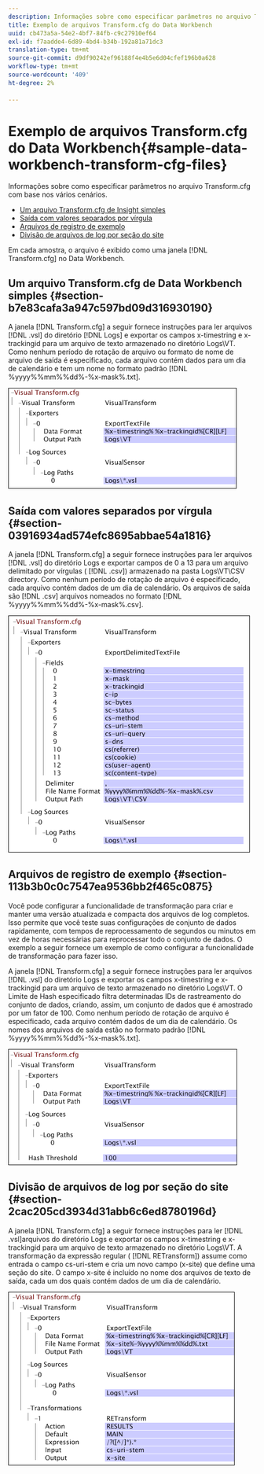 ```yaml
---
description: Informações sobre como especificar parâmetros no arquivo Transform.cfg com base nos vários cenários.
title: Exemplo de arquivos Transform.cfg do Data Workbench
uuid: cb473a5a-54e2-4bf7-84fb-c9c27910ef64
exl-id: f7aadde4-6d89-4bd4-b34b-192a81a71dc3
translation-type: tm+mt
source-git-commit: d9df90242ef96188f4e4b5e6d04cfef196b0a628
workflow-type: tm+mt
source-wordcount: '409'
ht-degree: 2%

---
```


# Exemplo de arquivos Transform.cfg do Data Workbench{#sample-data-workbench-transform-cfg-files}

Informações sobre como especificar parâmetros no arquivo Transform.cfg com base nos vários cenários.

* [Um arquivo Transform.cfg de Insight simples](../../../../../home/c-dataset-const-proc/c-transf-func/c-config-files-transf/t-ins-transf-file/c-sample-transf-files.md#section-b7e83cafa3a947c597bd09d316930190)
* [Saída com valores separados por vírgula](../../../../../home/c-dataset-const-proc/c-transf-func/c-config-files-transf/t-ins-transf-file/c-sample-transf-files.md#section-03916934ad574efc8695abbae54a1816)
* [Arquivos de registro de exemplo](../../../../../home/c-dataset-const-proc/c-transf-func/c-config-files-transf/t-ins-transf-file/c-sample-transf-files.md#section-113b3b0c0c7547ea9536bb2f465c0875)
* [Divisão de arquivos de log por seção do site](../../../../../home/c-dataset-const-proc/c-transf-func/c-config-files-transf/t-ins-transf-file/c-sample-transf-files.md#section-2cac205cd3934d31abb6c6ed8780196d)

Em cada amostra, o arquivo é exibido como uma janela [!DNL Transform.cfg] no Data Workbench.

## Um arquivo Transform.cfg de Data Workbench simples {#section-b7e83cafa3a947c597bd09d316930190}

A janela [!DNL Transform.cfg] a seguir fornece instruções para ler arquivos [!DNL .vsl] do diretório [!DNL Logs] e exportar os campos x-timestring e x-trackingid para um arquivo de texto armazenado no diretório Logs\VT. Como nenhum período de rotação de arquivo ou formato de nome de arquivo de saída é especificado, cada arquivo contém dados para um dia de calendário e tem um nome no formato padrão [!DNL %yyyy%%mm%%dd%-%x-mask%.txt].

![](assets/cfg_VisualTransform_SimpleExample.png)

## Saída com valores separados por vírgula {#section-03916934ad574efc8695abbae54a1816}

A janela [!DNL Transform.cfg] a seguir fornece instruções para ler arquivos [!DNL .vsl] do diretório Logs e exportar campos de 0 a 13 para um arquivo delimitado por vírgulas ( [!DNL .csv]) armazenado na pasta Logs\VT\CSV directory. Como nenhum período de rotação de arquivo é especificado, cada arquivo contém dados de um dia de calendário. Os arquivos de saída são [!DNL .csv] arquivos nomeados no formato [!DNL %yyyy%%mm%%dd%-%x-mask%.csv].

![](assets/cfg_VisualTransform_CSVExample.png)

## Arquivos de registro de exemplo {#section-113b3b0c0c7547ea9536bb2f465c0875}

Você pode configurar a funcionalidade de transformação para criar e manter uma versão atualizada e compacta dos arquivos de log completos. Isso permite que você teste suas configurações de conjunto de dados rapidamente, com tempos de reprocessamento de segundos ou minutos em vez de horas necessárias para reprocessar todo o conjunto de dados. O exemplo a seguir fornece um exemplo de como configurar a funcionalidade de transformação para fazer isso.

A janela [!DNL Transform.cfg] a seguir fornece instruções para ler arquivos [!DNL .vsl] do diretório Logs e exportar os campos x-timestring e x-trackingid para um arquivo de texto armazenado no diretório Logs\VT. O Limite de Hash especificado filtra determinadas IDs de rastreamento do conjunto de dados, criando, assim, um conjunto de dados que é amostrado por um fator de 100. Como nenhum período de rotação de arquivo é especificado, cada arquivo contém dados de um dia de calendário. Os nomes dos arquivos de saída estão no formato padrão [!DNL %yyyy%%mm%%dd%-%x-mask%.txt].

![](assets/cfg_VisualTransform_SampledExample.png)

## Divisão de arquivos de log por seção do site {#section-2cac205cd3934d31abb6c6ed8780196d}

A janela [!DNL Transform.cfg] a seguir fornece instruções para ler [!DNL .vsl]arquivos do diretório Logs e exportar os campos x-timestring e x-trackingid para um arquivo de texto armazenado no diretório Logs\VT. A transformação da expressão regular ( [!DNL RETransform]) assume como entrada o campo cs-uri-stem e cria um novo campo (x-site) que define uma seção do site. O campo x-site é incluído no nome dos arquivos de texto de saída, cada um dos quais contém dados de um dia de calendário.

![](assets/cfg_VisualTransform_SplittingExample.png)
